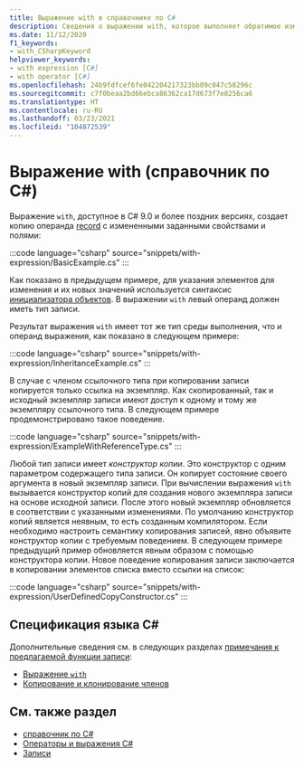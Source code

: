 ```yaml
---
title: Выражение with в справочнике по C#
description: Сведения о выражении with, которое выполняет обратимое изменение записей C#
ms.date: 11/12/2020
f1_keywords:
- with_CSharpKeyword
helpviewer_keywords:
- with expression [C#]
- with operator [C#]
ms.openlocfilehash: 24b9fdfcef6fe042204217323bb09c047c58296c
ms.sourcegitcommit: c7f0beaa2bd66ebca86362ca17d673f7e8256ca6
ms.translationtype: HT
ms.contentlocale: ru-RU
ms.lasthandoff: 03/23/2021
ms.locfileid: "104872539"
---
```

# <a name="with-expression-c-reference"></a>Выражение with (справочник по C#)

Выражение `with`, доступное в C# 9.0 и более поздних версиях, создает копию операнда [record](../builtin-types/record.md) с измененными заданными свойствами и полями:

:::code language="csharp" source="snippets/with-expression/BasicExample.cs" :::

Как показано в предыдущем примере, для указания элементов для изменения и их новых значений используется синтаксис [инициализатора объектов](../../programming-guide/classes-and-structs/object-and-collection-initializers.md). В выражении `with` левый операнд должен иметь тип записи.

Результат выражения `with` имеет тот же тип среды выполнения, что и операнд выражения, как показано в следующем примере:

:::code language="csharp" source="snippets/with-expression/InheritanceExample.cs" :::

В случае с членом ссылочного типа при копировании записи копируется только ссылка на экземпляр. Как скопированный, так и исходный экземпляр записи имеют доступ к одному и тому же экземпляру ссылочного типа. В следующем примере продемонстрировано такое поведение.

:::code language="csharp" source="snippets/with-expression/ExampleWithReferenceType.cs" :::

Любой тип записи имеет *конструктор копии*. Это конструктор с одним параметром содержащего типа записи. Он копирует состояние своего аргумента в новый экземпляр записи. При вычислении выражения `with` вызывается конструктор копий для создания нового экземпляра записи на основе исходной записи. После этого новый экземпляр обновляется в соответствии с указанными изменениями. По умолчанию конструктор копий является неявным, то есть созданным компилятором. Если необходимо настроить семантику копирования записей, явно объявите конструктор копии с требуемым поведением. В следующем примере предыдущий пример обновляется явным образом с помощью конструктора копии. Новое поведение копирования записи заключается в копировании элементов списка вместо ссылки на список:

:::code language="csharp" source="snippets/with-expression/UserDefinedCopyConstructor.cs" :::

## <a name="c-language-specification"></a>Спецификация языка C#

Дополнительные сведения см. в следующих разделах [примечания к предлагаемой функции записи](~/_csharplang/proposals/csharp-9.0/records.md):

- [Выражение `with`](~/_csharplang/proposals/csharp-9.0/records.md#with-expression)
- [Копирование и клонирование членов](~/_csharplang/proposals/csharp-9.0/records.md#copy-and-clone-members)

## <a name="see-also"></a>См. также раздел

- [справочник по C#](../index.md)
- [Операторы и выражения C#](index.md)
- [Записи](../builtin-types/record.md)
